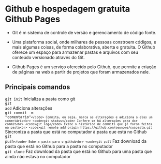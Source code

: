 # Github e hospedagem gratuita Github Pages

- Git é m sistema de controle de versão e gerenciamento de código fonte.

- Uma plataforma social, onde milhares de pessoas constroem códigos, e mais algumas coisas, de forma colaborativa, aberta e gratuita. O Github oferece um espaço para armazenar pastas e arquivos com seu conteúdo versionado através do Git.

- Github Pages é um serviço oferecido pelo Github, que permite a criação de páginas na web a partir de projetos que foram armazenados nele.

## Principais comandos

<code>git init</code> Inicializa a pasta como git<br>
<code>git add</code> Adiciona alterações<br>
<code>git commit -m "comentario"`</code> Commita, ou seja, marca as alterações e adiciona a elas um comentário<br>
<code>git status</code> Confere se há alterações para dar commit<br>
<code>git log</code> Exibe o histórico de commits que já foram feitos na pasta<br>
<code>git remote add origin https://github.com/seunome/suapasta.git`</code> Sincroniza a pasta que está no computador à pasta que está no Github<br>
<code>git push`</code> Sobe a pasta para o github<br>
<code>git pull`</code> Faz download da pasta que está no Github para a pasta no computador<br>
<code>git clone</code> Faz download da pasta que está no Github para uma pasta que ainda não estava no computador<br>